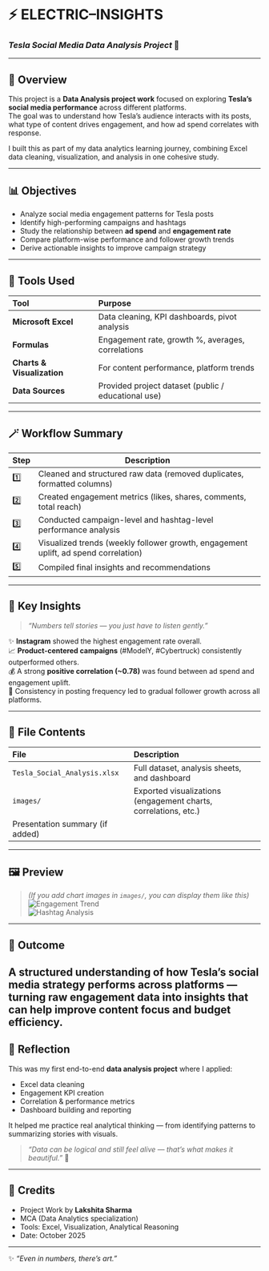 # ⚡ **ELECTRIC–INSIGHTS**
### *Tesla Social Media Data Analysis Project* 💫  

---
## 🌷 Overview
This project is a **Data Analysis project work** focused on exploring **Tesla’s social media performance** across different platforms.  
The goal was to understand how Tesla’s audience interacts with its posts, what type of content drives engagement, and how ad spend correlates with response.

I built this as part of my data analytics learning journey, combining Excel data cleaning, visualization, and analysis in one cohesive study.

---
## 📊 Objectives
- Analyze social media engagement patterns for Tesla posts  
- Identify high-performing campaigns and hashtags  
- Study the relationship between **ad spend** and **engagement rate**  
- Compare platform-wise performance and follower growth trends  
- Derive actionable insights to improve campaign strategy  

---
## 🧰 Tools Used
| Tool | Purpose |
|:------|:---------|
| **Microsoft Excel** | Data cleaning, KPI dashboards, pivot analysis |
| **Formulas** | Engagement rate, growth %, averages, correlations |
| **Charts & Visualization** | For content performance, platform trends |
| **Data Sources** | Provided project dataset (public / educational use) |

---
## 🪄 Workflow Summary
| Step | Description |
|------|--------------|
| 1️⃣ | Cleaned and structured raw data (removed duplicates, formatted columns) |
| 2️⃣ | Created engagement metrics (likes, shares, comments, total reach) |
| 3️⃣ | Conducted campaign-level and hashtag-level performance analysis |
| 4️⃣ | Visualized trends (weekly follower growth, engagement uplift, ad spend correlation) |
| 5️⃣ | Compiled final insights and recommendations |

---

## 💫 Key Insights
> *“Numbers tell stories — you just have to listen gently.”*

✨ **Instagram** showed the highest engagement rate overall.  
📈 **Product-centered campaigns** (#ModelY, #Cybertruck) consistently outperformed others.  
💰 A strong **positive correlation (~0.78)** was found between ad spend and engagement uplift.  
🌿 Consistency in posting frequency led to gradual follower growth across all platforms.  

---

## 📁 File Contents
| File | Description |
|:------|:-------------|
| `Tesla_Social_Analysis.xlsx` | Full dataset, analysis sheets, and dashboard |
| `images/` | Exported visualizations (engagement charts, correlations, etc.) |
| Presentation summary (if added) |

---

## 🖼️ Preview
> *(If you add chart images in `images/`, you can display them like this)*  
![Engagement Trend](images/engagement_chart.png)  
![Hashtag Analysis](images/hashtag_trend.png)

---

## 🎯 Outcome
A structured understanding of how **Tesla’s social media strategy performs** across platforms —  
turning raw engagement data into insights that can help improve content focus and budget efficiency.
---
## 🩵 Reflection
This was my first end-to-end **data analysis project** where I applied:
- Excel data cleaning  
- Engagement KPI creation  
- Correlation & performance metrics  
- Dashboard building and reporting  

It helped me practice real analytical thinking — from identifying patterns to summarizing stories with visuals.

> *“Data can be logical and still feel alive — that’s what makes it beautiful.”* 🌸  
---
## 🌼 Credits
- Project Work by **Lakshita Sharma**  
- MCA (Data Analytics specialization)  
- Tools: Excel, Visualization, Analytical Reasoning  
- Date: October 2025  
---
✨ *“Even in numbers, there’s art.”*  
